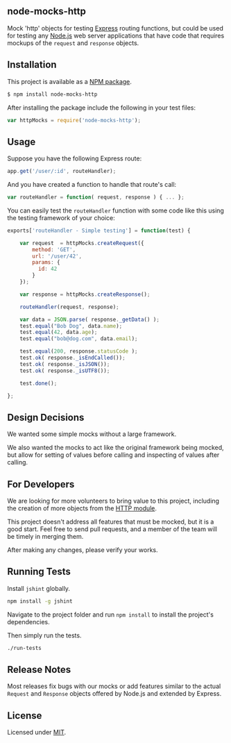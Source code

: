 node-mocks-http
---

Mock 'http' objects for testing [Express](http://expressjs.com/) routing functions, but could be used
for testing any [Node.js](http://www.nodejs.org) web server applications that
have code that requires mockups of the `request` and `response` objects.

Installation
---

This project is available as a [NPM package](https://www.npmjs.org/package/node-mocks-http).

```bash
$ npm install node-mocks-http
```

After installing the package include the following in your test files:

```js
var httpMocks = require('node-mocks-http');
```

Usage
---

Suppose you have the following Express route:

```js
app.get('/user/:id', routeHandler);
```

And you have created a function to handle that route's call:

```js
var routeHandler = function( request, response ) { ... };
```

You can easily test the `routeHandler` function with some code like this using the testing framework of your choice:

```js
exports['routeHandler - Simple testing'] = function(test) {

    var request  = httpMocks.createRequest({
        method: 'GET',
        url: '/user/42',
        params: {
          id: 42
        }
    });

    var response = httpMocks.createResponse();

    routeHandler(request, response);

    var data = JSON.parse( response._getData() );
    test.equal("Bob Dog", data.name);
    test.equal(42, data.age);
    test.equal("bob@dog.com", data.email);

    test.equal(200, response.statusCode );
    test.ok( response._isEndCalled());
    test.ok( response._isJSON());
    test.ok( response._isUTF8());

    test.done();

};
```

Design Decisions
---

We wanted some simple mocks without a large framework.

We also wanted the mocks to act like the original framework being mocked,
but allow for setting of values before calling and inspecting of values after calling.

For Developers
---

We are looking for more volunteers to bring value to this project, including the
creation of more objects from the [HTTP module](http://nodejs.org/docs/latest/api/http.html).

This project doesn't address all features that must be
mocked, but it is a good start. Feel free to send pull requests,
and a member of the team will be timely in merging them.

After making any changes, please verify your works.

Running Tests
---

Install `jshint` globally.

```bash
npm install -g jshint
```

Navigate to the project folder and run `npm install` to install the project's dependencies.

Then simply run the tests.

```bash
./run-tests
```

Release Notes
---

Most releases fix bugs with our mocks or add features similar to the
actual `Request` and `Response` objects offered by Node.js and extended
by Express.


License
---

Licensed under [MIT](https://github.com/howardabrams/node-mocks-http/blob/master/LICENSE).